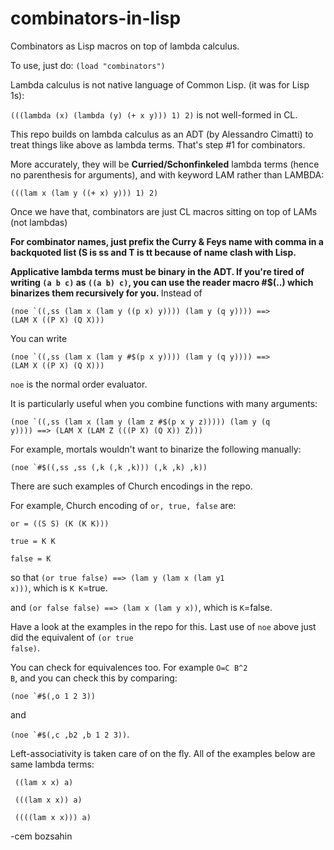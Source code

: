# combinators-in-lisp
Combinators as Lisp macros on top of lambda calculus.

To use, just do: <code>(load "combinators")</code>

Lambda calculus is not native language of Common Lisp. (it was for Lisp 1s):

<code>(((lambda (x) (lambda (y) (+ x y))) 1) 2)</code> is not well-formed in CL.

This repo builds on lambda calculus as an ADT (by Alessandro Cimatti) to treat things like above as lambda terms.
That's step #1 for combinators.

More accurately, they will be <b>Curried/Schonfinkeled</b> lambda terms (hence no parenthesis for arguments), and with keyword LAM rather than LAMBDA:

<code>(((lam x (lam y ((+ x) y))) 1) 2)</code>

Once we have that, combinators are just CL macros sitting on top of LAMs (not lambdas)

<b>For combinator names, just prefix the Curry & Feys name with comma in a backquoted list (S is ss and T is tt because of
  name clash with Lisp.</b>

<b>Applicative lambda terms must be binary in the ADT. If you're tired of writing <code>(a b c)</code> as <code>((a b) c)</code>, you can use the reader macro #$(..) which binarizes them recursively for you. </b> Instead of 

<code>(noe `((,ss (lam x (lam y ((p x) y)))) (lam y (q y)))) ==>
(LAM X ((P X) (Q X)))</code>

You can write 

<code>(noe `((,ss (lam x (lam y #$(p x y)))) (lam y (q y)))) ==>
(LAM X ((P X) (Q X)))</code>

<code>noe</code> is the normal order evaluator. 

It is particularly useful when you combine functions with many arguments:

<code>(noe `((,ss (lam x (lam y (lam z #$(p x y z))))) (lam y (q y)))) ==>
(LAM X (LAM Z (((P X) (Q X)) Z)))</code>

For example, mortals wouldn't want to binarize the following manually:

<code>(noe `#$((,ss ,ss (,k (,k ,k))) (,k ,k) ,k))</code>

There are such examples of Church encodings in the repo.

For example, Church encoding of <code>or, true, false</code> are:

<code>or = ((S S) (K (K K)))</code>
  
<code>true = K K</code>
  
<code>false = K</code>
 
so that <code>(or true false) ==> (lam y (lam x (lam y1 x)))</code>, which is <code>K K</code>=true.

and <code>(or false false) ==> (lam x (lam y x))</code>, which is <code>K</code>=false.

Have a look at the examples in the repo for this. Last use of <code>noe</code> above just did the equivalent of
<code>(or true false)</code>.

You can check for equivalences too. For example <code>O=C B^2 B</code>, and you can check this by comparing:

<code>(noe `#$(,o 1 2 3))</code>

and 

<code>(noe `#$(,c ,b2 ,b 1 2 3))</code>.

Left-associativity is taken care of on the fly. All of the examples below are same lambda terms:

<code> ((lam x x) a)</code>

<code> (((lam x x)) a)</code>

<code> ((((lam x x))) a)</code>

-cem bozsahin
